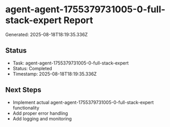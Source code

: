 # agent-agent-1755379731005-0-full-stack-expert Report

Generated: 2025-08-18T18:19:35.336Z

## Status
- Task: agent-agent-1755379731005-0-full-stack-expert
- Status: Completed
- Timestamp: 2025-08-18T18:19:35.336Z

## Next Steps
- Implement actual agent-agent-1755379731005-0-full-stack-expert functionality
- Add proper error handling
- Add logging and monitoring
